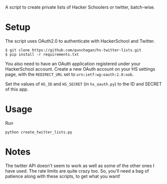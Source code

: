 A script to create private lists of Hacker Schoolers or twitter, batch-wise.

# Setup

The script uses OAuth2.0 to authenticate with HackerSchool and Twitter.

    $ git clone https://github.com/punchagan/hs-twitter-lists.git
    $ pip install -r requirements.txt

You also need to have an OAuth application registered under your HackerSchool
account. Create a new OAuth account on your HS settings page, with the
`REDIRECT_URL` set to `urn:ietf:wg:oauth:2.0:oob`.

Set the values of `HS_ID` and `HS_SECRET` (in `hs_oauth.py`) to the ID and
SECRET of this app.

# Usage

Run

    python create_twitter_lists.py

# Notes

The twitter API doesn't seem to work as well as some of the other ones I have
used.  The rate limits are quite crazy too.  So, you'll need a bag of patience
along with these scripts, to get what you want!
